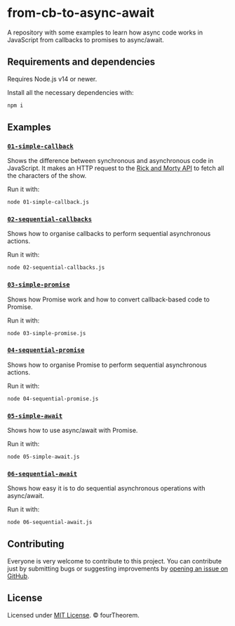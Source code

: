 # from-cb-to-async-await

A repository with some examples to learn how async code works in JavaScript from callbacks to promises to async/await.


## Requirements and dependencies

Requires Node.js v14 or newer.

Install all the necessary dependencies with:

```bash
npm i
```


## Examples

### [`01-simple-callback`](/01-simple-callback.js)

Shows the difference between synchronous and asynchronous code in JavaScript. It makes an HTTP request to the
[Rick and Morty API](https://rickandmortyapi.com/) to fetch all the characters of the show.

Run it with:

```bash
node 01-simple-callback.js
```


### [`02-sequential-callbacks`](/02-sequential-callbacks.js)

Shows how to organise callbacks to perform sequential asynchronous actions.

Run it with:

```bash
node 02-sequential-callbacks.js
```


### [`03-simple-promise`](/03-simple-promise.js)

Shows how Promise work and how to convert callback-based code to Promise.

Run it with:

```bash
node 03-simple-promise.js
```


### [`04-sequential-promise`](/04-sequential-promise.js)

Shows how to organise Promise to perform sequential asynchronous actions.

Run it with:

```bash
node 04-sequential-promise.js
```


### [`05-simple-await`](/05-simple-await.js)

Shows how to use async/await with Promise.

Run it with:

```bash
node 05-simple-await.js
```


### [`06-sequential-await`](/06-sequential-await.js)

Shows how easy it is to do sequential asynchronous operations with async/await.

Run it with:

```bash
node 06-sequential-await.js
```


## Contributing

Everyone is very welcome to contribute to this project.
You can contribute just by submitting bugs or suggesting improvements by
[opening an issue on GitHub](https://github.com/fourtheorem/from-cb-to-async-await/issues).


## License

Licensed under [MIT License](LICENSE). © fourTheorem.